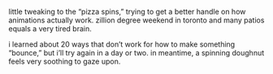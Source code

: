 little tweaking to the “pizza spins,” trying to get a better handle on
how animations actually work. zillion degree weekend in toronto and
many patios equals a very tired brain.

i learned about 20 ways that don’t work for how to make something
“bounce,” but i’ll try again in a day or two. in meantime, a spinning
doughnut feels very soothing to gaze upon.
